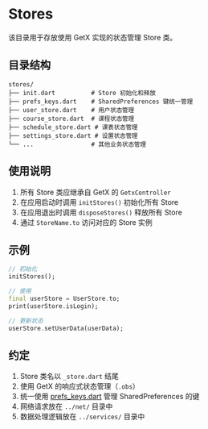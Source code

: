 # Stores

该目录用于存放使用 GetX 实现的状态管理 Store 类。

## 目录结构

```
stores/
├── init.dart          # Store 初始化和释放
├── prefs_keys.dart    # SharedPreferences 键统一管理
├── user_store.dart    # 用户状态管理
├── course_store.dart  # 课程状态管理
├── schedule_store.dart # 课表状态管理
├── settings_store.dart # 设置状态管理
└── ...                # 其他业务状态管理
```

## 使用说明

1. 所有 Store 类应继承自 GetX 的 `GetxController`
2. 在应用启动时调用 `initStores()` 初始化所有 Store
3. 在应用退出时调用 `disposeStores()` 释放所有 Store
4. 通过 `StoreName.to` 访问对应的 Store 实例

## 示例

```dart
// 初始化
initStores();

// 使用
final userStore = UserStore.to;
print(userStore.isLogin);

// 更新状态
userStore.setUserData(userData);
```

## 约定

1. Store 类名以 `_store.dart` 结尾
2. 使用 GetX 的响应式状态管理（`.obs`）
3. 统一使用 [prefs_keys.dart](file:///C:/Projects/FlutterProjects/ios_club_app/lib/stores/prefs_keys.dart) 管理 SharedPreferences 的键
4. 网络请求放在 `../net/` 目录中
5. 数据处理逻辑放在 `../services/` 目录中